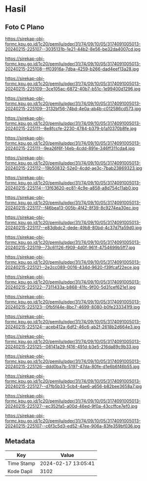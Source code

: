 # Hasil

## Foto C Plano

https://sirekap-obj-formc.kpu.go.id/1c20/pemilu/pdpr/31/74/09/10/05/3174091005013-20240215-225107--3035131b-1e21-44b2-8e56-be32da4007cd.jpg

https://sirekap-obj-formc.kpu.go.id/1c20/pemilu/pdpr/31/74/09/10/05/3174091005013-20240215-225108--ff03916a-7dba-4259-b266-dad4eef13a28.jpg

https://sirekap-obj-formc.kpu.go.id/1c20/pemilu/pdpr/31/74/09/10/05/3174091005013-20240215-225109--3ce105ac-6872-40b7-b51c-1e99400d1296.jpg

https://sirekap-obj-formc.kpu.go.id/1c20/pemilu/pdpr/31/74/09/10/05/3174091005013-20240215-225109--3132bf56-74bd-4e0a-ab4b-c012586cd573.jpg

https://sirekap-obj-formc.kpu.go.id/1c20/pemilu/pdpr/31/74/09/10/05/3174091005013-20240215-225111--8e8fccfe-2230-4784-b379-b1a10370b8fe.jpg

https://sirekap-obj-formc.kpu.go.id/1c20/pemilu/pdpr/31/74/09/10/05/3174091005013-20240215-225111--9ea26f6f-14eb-4cdd-891e-346ff311cda4.jpg

https://sirekap-obj-formc.kpu.go.id/1c20/pemilu/pdpr/31/74/09/10/05/3174091005013-20240215-225112--19b50832-52e0-4cdd-ae3c-7bab23869323.jpg

https://sirekap-obj-formc.kpu.go.id/1c20/pemilu/pdpr/31/74/09/10/05/3174091005013-20240215-225114--13f63620-ec81-4c9e-a858-a8d754c11ab0.jpg

https://sirekap-obj-formc.kpu.go.id/1c20/pemilu/pdpr/31/74/09/10/05/3174091005013-20240215-225117--f46bea13-005b-4f42-8f39-8c9274ea30ec.jpg

https://sirekap-obj-formc.kpu.go.id/1c20/pemilu/pdpr/31/74/09/10/05/3174091005013-20240215-225117--e83dbdc2-dede-49b8-80bd-4c37d7fa59d0.jpg

https://sirekap-obj-formc.kpu.go.id/1c20/pemilu/pdpr/31/74/09/10/05/3174091005013-20240215-225119--73c61126-f909-4d0f-961f-4754699b5ff7.jpg

https://sirekap-obj-formc.kpu.go.id/1c20/pemilu/pdpr/31/74/09/10/05/3174091005013-20240215-225121--2e2cc089-0016-434d-9620-f39fcaf22ece.jpg

https://sirekap-obj-formc.kpu.go.id/1c20/pemilu/pdpr/31/74/09/10/05/3174091005013-20240215-225122--7311433a-b868-41fc-9f00-5d31cef621e1.jpg

https://sirekap-obj-formc.kpu.go.id/1c20/pemilu/pdpr/31/74/09/10/05/3174091005013-20240215-225123--0fb5f44e-8bc7-4699-8080-b0fe233341f9.jpg

https://sirekap-obj-formc.kpu.go.id/1c20/pemilu/pdpr/31/74/09/10/05/3174091005013-20240215-225124--aceb412a-6df2-46c6-ab2f-2618b2d664e3.jpg

https://sirekap-obj-formc.kpu.go.id/1c20/pemilu/pdpr/31/74/09/10/05/3174091005013-20240215-225125--08141a29-f416-491d-b3e5-216da89c9b33.jpg

https://sirekap-obj-formc.kpu.go.id/1c20/pemilu/pdpr/31/74/09/10/05/3174091005013-20240215-225126--ddd0ba7b-5197-47da-80fe-d1e6b6f46b55.jpg

https://sirekap-obj-formc.kpu.go.id/1c20/pemilu/pdpr/31/74/09/10/05/3174091005013-20240215-225127--d7fb5b33-5cb4-4ae6-a656-b82bee3658a7.jpg

https://sirekap-obj-formc.kpu.go.id/1c20/pemilu/pdpr/31/74/09/10/05/3174091005013-20240215-225127--ec352fa5-a00d-46ed-9f0a-43ccffce7ef0.jpg

https://sirekap-obj-formc.kpu.go.id/1c20/pemilu/pdpr/31/74/09/10/05/3174091005013-20240215-225107--c6f3c5d3-ed52-47ee-906a-83fe359bf036.jpg


## Metadata

| Key        | Value               |
| ---------- | ------------------- |
| Time Stamp | 2024-02-17 13:05:41 |
| Kode Dapil | 3102                |



